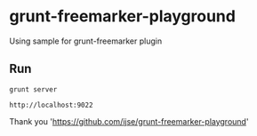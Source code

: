 grunt-freemarker-playground
===========================

Using sample for grunt-freemarker plugin

## Run

```
grunt server
```

`http://localhost:9022`

Thank you 'https://github.com/ijse/grunt-freemarker-playground'
